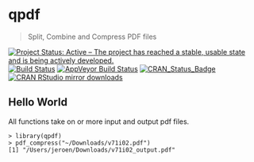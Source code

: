 # qpdf

> Split, Combine and Compress PDF files

[![Project Status: Active – The project has reached a stable, usable state and is being actively developed.](http://www.repostatus.org/badges/latest/active.svg)](http://www.repostatus.org/#active)
[![Build Status](https://travis-ci.org/ropensci/qpdf.svg?branch=master)](https://travis-ci.org/ropensci/qpdf)
[![AppVeyor Build Status](https://ci.appveyor.com/api/projects/status/github/ropensci/qpdf?branch=master&svg=true)](https://ci.appveyor.com/project/jeroen/qpdf)
[![CRAN_Status_Badge](http://www.r-pkg.org/badges/version/qpdf)](http://cran.r-project.org/package=qpdf)
[![CRAN RStudio mirror downloads](http://cranlogs.r-pkg.org/badges/qpdf)](http://cran.r-project.org/web/packages/qpdf/index.html)

## Hello World

All functions take on or more input and output pdf files.

```{r}
> library(qpdf)
> pdf_compress("~/Downloads/v71i02.pdf")
[1] "/Users/jeroen/Downloads/v71i02_output.pdf"
```
